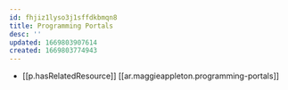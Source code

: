 ```yaml
---
id: fhjiz1lyso3j1sffdkbmqn8
title: Programming Portals
desc: ''
updated: 1669803907614
created: 1669803774943
---
```


- [[p.hasRelatedResource]] [[ar.maggieappleton.programming-portals]]